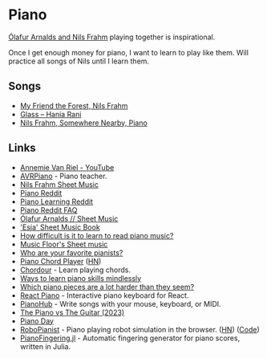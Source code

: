 # Piano

[Ólafur Arnalds and Nils Frahm](https://www.youtube.com/watch?v=iwS9YmF22Po) playing together is inspirational.

Once I get enough money for piano, I want to learn to play like them. Will practice all songs of Nils until I learn them.

## Songs

- [My Friend the Forest, Nils Frahm](https://www.youtube.com/watch?v=jZBSebzfgVI)
- [Glass – Hania Rani](https://musescore.com/user/22634621/scores/8034411)
- [Nils Frahm, Somewhere Nearby, Piano](https://www.youtube.com/watch?v=xzM3Gl6p_e4)

## Links

- [Annemie Van Riel - YouTube](https://www.youtube.com/@AnnemieVanRielPiano/videos)
- [AVRPiano](https://avrpiano.jouwweb.be/) - Piano teacher.
- [Nils Frahm Sheet Music](https://drive.google.com/drive/folders/1nbQBXq_2TY8f8ilsT1P5zOdq6mlkgSWc)
- [Piano Reddit](https://www.reddit.com/r/piano/)
- [Piano Learning Reddit](https://www.reddit.com/r/pianolearning/)
- [Piano Reddit FAQ](https://www.reddit.com/r/piano/wiki/faq/)
- [Ólafur Arnalds // Sheet Music](https://olafurarnalds.com/sheet-music/)
- ['Esja' Sheet Music Book](https://haniarani.bandcamp.com/merch/esja-sheet-music-book-incl-esja-album-download-2)
- [How difficult is it to learn to read piano music?](https://www.quora.com/How-difficult-is-it-to-learn-to-read-piano-music)
- [Music Floor's Sheet music](https://musescore.com/user/22634621)
- [Who are your favorite pianists?](https://www.reddit.com/r/piano/comments/1064tff/who_are_your_favourite_pianists/)
- [Piano Chord Player](https://muted.io/piano-chords/) ([HN](https://news.ycombinator.com/item?id=34324404))
- [Chordour](https://chordour.com/) - Learn playing chords.
- [Ways to learn piano skills mindlessly](https://www.reddit.com/r/pianolearning/comments/10c7jzw/ways_to_learn_piano_skills_mindlessly/)
- [Which piano pieces are a lot harder than they seem?](https://www.reddit.com/r/piano/comments/10mvr72/which_piano_pieces_are_a_lot_harder_than_they_seem/)
- [React Piano](https://github.com/kevinsqi/react-piano) - Interactive piano keyboard for React.
- [PianoHub](https://www.pianohub.io/) - Write songs with your mouse, keyboard, or MIDI.
- [The Piano vs The Guitar (2023)](https://mattpo.pe/posts/piano-vs-guitar/)
- [Piano Day](https://www.pianoday.org/)
- [RoboPianist](https://kevinzakka.github.io/robopianist-demo/) - Piano playing robot simulation in the browser. ([HN](https://news.ycombinator.com/item?id=35376138)) ([Code](https://github.com/google-research/robopianist))
- [PianoFingering.jl](https://github.com/JuliaMusic/PianoFingering.jl) - Automatic fingering generator for piano scores, written in Julia.
